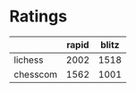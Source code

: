 # Ratings

|          | rapid | blitz |
|----------|-------|-------|
| lichess  | 2002 | 1518 |
| chesscom | 1562 | 1001 |
